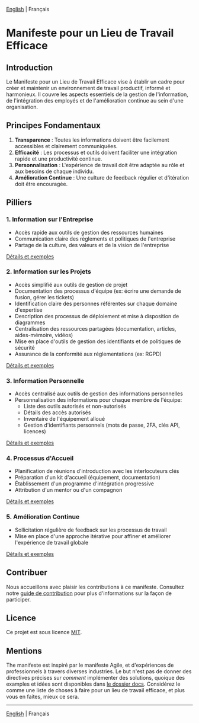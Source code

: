 [English](README.md) | Français 

# Manifeste pour un Lieu de Travail Efficace

## Introduction

Le Manifeste pour un Lieu de Travail Efficace vise à établir un cadre pour créer et maintenir un environnement de travail productif, informé et harmonieux. Il couvre les aspects essentiels de la gestion de l'information, de l'intégration des employés et de l'amélioration continue au sein d'une organisation.

## Principes Fondamentaux

1. **Transparence** : Toutes les informations doivent être facilement accessibles et clairement communiquées.
2. **Efficacité** : Les processus et outils doivent faciliter une intégration rapide et une productivité continue.
3. **Personnalisation** : L'expérience de travail doit être adaptée au rôle et aux besoins de chaque individu.
4. **Amélioration Continue** : Une culture de feedback régulier et d'itération doit être encouragée.

## Pilliers

### 1. Information sur l'Entreprise
- Accès rapide aux outils de gestion des ressources humaines
- Communication claire des règlements et politiques de l'entreprise
- Partage de la culture, des valeurs et de la vision de l'entreprise

[Détails et exemples](docs/fr/company-information.md)

### 2. Information sur les Projets
- Accès simplifié aux outils de gestion de projet
- Documentation des processus d'équipe (ex: écrire une demande de fusion, gérer les tickets)
- Identification claire des personnes référentes sur chaque domaine d'expertise
- Description des processus de déploiement et mise à disposition de diagrammes
- Centralisation des ressources partagées (documentation, articles, aides-mémoire, vidéos)
- Mise en place d'outils de gestion des identifiants et de politiques de sécurité
- Assurance de la conformité aux réglementations (ex: RGPD)

[Détails et exemples](docs/fr/project-information.md)

### 3. Information Personnelle
- Accès centralisé aux outils de gestion des informations personnelles
- Personnalisation des informations pour chaque membre de l'équipe:
    - Liste des outils autorisés et non-autorisés
    - Détails des accès autorisés
    - Inventaire de l'équipement alloué
    - Gestion d'identifiants personnels (mots de passe, 2FA, clés API, licences)

[Détails et exemples](docs/fr/personal-information.md)

### 4. Processus d'Accueil
- Planification de réunions d'introduction avec les interlocuteurs clés
- Préparation d'un kit d'accueil (équipement, documentation)
- Établissement d'un programme d'intégration progressive
- Attribution d'un mentor ou d'un compagnon

[Détails et exemples](docs/fr/welcome-process.md)

### 5. Amélioration Continue
- Sollicitation régulière de feedback sur les processus de travail
- Mise en place d'une approche itérative pour affiner et améliorer l'expérience de travail globale

[Détails et exemples](docs/fr/continuous-improvement.md)

## Contribuer

Nous accueillons avec plaisir les contributions à ce manifeste. Consultez notre [guide de contribution](CONTRIBUTING.md) pour plus d'informations sur la façon de participer.

## Licence

Ce projet est sous licence [MIT](LICENSE).

## Mentions
The manifeste est inspiré par le manifeste Agile, et d'expériences de professionnels à travers diverses industries.
Le but n'est pas de donner des directives précises sur _comment_ implémenter des solutions, quoique des examples et idées sont disponibles dans [le dossier docs](docs/fr/toc.md). Considérez le comme une liste de choses à faire pour un lieu de travail efficace, et plus vous en faites, mieux ce sera.

---

[English](README.md) | Français 
